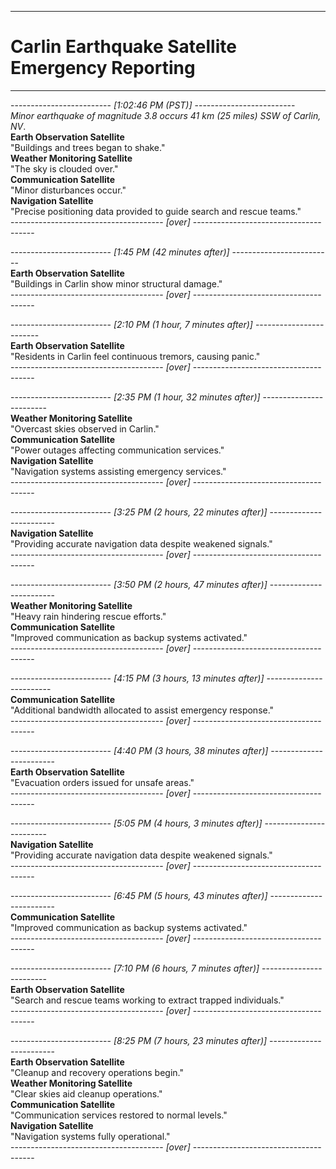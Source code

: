 -------------------------
# Carlin Earthquake Satellite Emergency Reporting

---

------------------------- _[1:02:46 PM (PST)]_ -------------------------  
_Minor earthquake of magnitude 3.8 occurs 41 km (25 miles) SSW of Carlin, NV_.  
 **Earth Observation Satellite**  
"Buildings and trees began to shake."  
 **Weather Monitoring Satellite**  
"The sky is clouded over."  
 **Communication Satellite**  
"Minor disturbances occur."  
 **Navigation Satellite**  
"Precise positioning data provided to guide search and rescue teams."  
-------------------------------------- _[over]_ --------------------------------------

------------------------- _[1:45 PM (42 minutes after)]_ -------------------------  
 **Earth Observation Satellite**  
"Buildings in Carlin show minor structural damage."  
-------------------------------------- _[over]_ --------------------------------------

------------------------- _[2:10 PM (1 hour, 7 minutes after)]_ ------------------------  
 **Earth Observation Satellite**  
"Residents in Carlin feel continuous tremors, causing panic."  
-------------------------------------- _[over]_ --------------------------------------

------------------------- _[2:35 PM (1 hour, 32 minutes after)]_ ------------------------  
 **Weather Monitoring Satellite**  
"Overcast skies observed in Carlin."  
 **Communication Satellite**  
"Power outages affecting communication services."  
 **Navigation Satellite**  
"Navigation systems assisting emergency services."  
-------------------------------------- _[over]_ --------------------------------------

------------------------- _[3:25 PM (2 hours, 22 minutes after)]_ ------------------------  
 **Navigation Satellite**  
"Providing accurate navigation data despite weakened signals."  
-------------------------------------- _[over]_ --------------------------------------

------------------------- _[3:50 PM (2 hours, 47 minutes after)]_ ------------------------  
 **Weather Monitoring Satellite**  
"Heavy rain hindering rescue efforts."  
 **Communication Satellite**  
"Improved communication as backup systems activated."  
-------------------------------------- _[over]_ --------------------------------------

------------------------- _[4:15 PM (3 hours, 13 minutes after)]_ ------------------------  
 **Communication Satellite**  
"Additional bandwidth allocated to assist emergency response."  
-------------------------------------- _[over]_ --------------------------------------

------------------------- _[4:40 PM (3 hours, 38 minutes after)]_ ------------------------  
 **Earth Observation Satellite**  
"Evacuation orders issued for unsafe areas."  
-------------------------------------- _[over]_ --------------------------------------

------------------------- _[5:05 PM (4 hours, 3 minutes after)]_ ------------------------  
 **Navigation Satellite**  
"Providing accurate navigation data despite weakened signals."  
-------------------------------------- _[over]_ --------------------------------------

------------------------- _[6:45 PM (5 hours, 43 minutes after)]_ ------------------------  
 **Communication Satellite**  
"Improved communication as backup systems activated."  
-------------------------------------- _[over]_ --------------------------------------

------------------------- _[7:10 PM (6 hours, 7 minutes after)]_ ------------------------  
 **Earth Observation Satellite**  
"Search and rescue teams working to extract trapped individuals."  
-------------------------------------- _[over]_ --------------------------------------

------------------------- _[8:25 PM (7 hours, 23 minutes after)]_ ------------------------  
 **Earth Observation Satellite**  
"Cleanup and recovery operations begin."  
 **Weather Monitoring Satellite**  
"Clear skies aid cleanup operations."  
 **Communication Satellite**  
"Communication services restored to normal levels."  
 **Navigation Satellite**  
"Navigation systems fully operational."  
-------------------------------------- _[over]_ --------------------------------------
